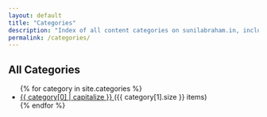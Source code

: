 ```yaml
---
layout: default
title: "Categories"
description: "Index of all content categories on sunilabraham.in, including Videos, Books, Biographies, and more."
permalink: /categories/
---
```


<h2>All Categories</h2>
<ul>
  {% for category in site.categories %}
    <li>
      <a href="{{ '/categories/' | append: category[0] | slugify | append: '/' | relative_url }}">
        {{ category[0] | capitalize }}
      </a>
      ({{ category[1].size }} items)
    </li>
  {% endfor %}
</ul>
